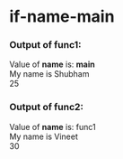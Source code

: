 # if-__name__-__main__
### Output of func1:
Value of __name__ is: __main__    
My name is Shubham  
25 

### Output of func2:    
Value of __name__ is: func1  
My name is Vineet  
30 
